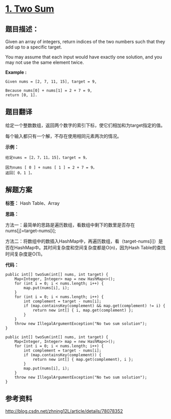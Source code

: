 # [1. Two Sum](https://leetcode.com/problems/two-sum/description/)

## 题目描述：

Given an array of integers, return indices of the two numbers such that they add up to a specific target.

You may assume that each input would have exactly one solution, and you may not use the same element twice.

**Example :**

```
Given nums = [2, 7, 11, 15], target = 9,

Because nums[0] + nums[1] = 2 + 7 = 9,
return [0, 1].
```


## 题目翻译

给定一个整数数组，返回两个数字的索引下标，使它们相加和为target指定的值。

每个输入都只有一个解，不存在使用相同元素两次的情况。

**示例：**

```
给定nums = [2，7，11，15]，target = 9，

因为nums [ 0 ] + nums [ 1 ] = 2 + 7 = 9，
返回[ 0，1 ]。
```


## 解题方案

**标签：** Hash Table、Array

**思路：**

方法一：最简单的思路是遍历数组，看数组中剩下的数里是否存在nums[j]=target-nums[i];

方法二：将数组中的数插入HashMap中，再遍历数组，看（target-nums[i]）是否在HashMap中。其时间复杂度和空间复杂度都是O(n)，因为Hash Table的查找时间复杂度是O(1)。

**代码：**

```
public int[] twoSum(int[] nums, int target) {
    Map<Integer, Integer> map = new HashMap<>();
    for (int i = 0; i < nums.length; i++) {
        map.put(nums[i], i);
    }
    for (int i = 0; i < nums.length; i++) {
        int complement = target - nums[i];
        if (map.containsKey(complement) && map.get(complement) != i) {
            return new int[] { i, map.get(complement) };
        }
    }
    throw new IllegalArgumentException("No two sum solution");
}
```

```
public int[] twoSum(int[] nums, int target) {
    Map<Integer, Integer> map = new HashMap<>();
    for (int i = 0; i < nums.length; i++) {
        int complement = target - nums[i];
        if (map.containsKey(complement)) {
            return new int[] { map.get(complement), i };
        }
        map.put(nums[i], i);
    }
    throw new IllegalArgumentException("No two sum solution");
}
```
 
## 参考资料

http://blog.csdn.net/zhning12L/article/details/78078352